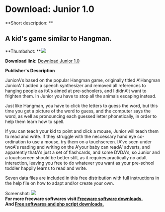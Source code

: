 # Download: Junior 1.0

**Short description: **

## A kid's game similar to Hangman.

  
**Thumbshot: **![](http://www.freewarefiles.com/screenshot/junior_md.jpg)   
  
**Download link:** [Download Junior 1.0](http://freesoftwares.boysofts.com/Junior_program_63660.html)  
  

**Publisher's Description**  
  

JuniorA's based on the popular Hangman game, originally titled A'Hangman
JuniorA' I added a speech synthesizer and removed all references to hanging
people as itA's aimed at pre-schoolers, and I didnA't want to frighten them.
In Junior you have to stop all the animals escaping instead.  
  
Just like Hangman, you have to click the letters to guess the word, but this
time you get a picture of the word to guess, and the computer says the word,
as well as pronouncing each guessed letter phonetically, in order to help them
learn how to spell.  
  
If you can teach your kid to point and click a mouse, Junior will teach them
to read and write. If they struggle with the neccessary hand eye co-ordination
to use a mouse, try them on a touchscreen. IA've seen under twoA's reading and
writing on the A'your baby can readA' adverts, and apparently thatA's just a
set of flashcards, and some DVDA's, so Junior and a touchscreen should be
better still, as it requires practically no adult interaction, leaving you
free to do whatever you want as your pre-school toddler happily learns to read
and write.  
  
Seven data files are included in this free distribution with full instructions
in the help file on how to adapt and/or create your own.

  
  
Screenshot: ![](http://www.freewarefiles.com/screenshot/junior.jpg)  
**For more freeware softwares visit [Freeware software downloads.](http://freesoftwares.boysofts.com/)**   
**And [Free softwares and php script downloads.](http://www.boysofts.com/)**

